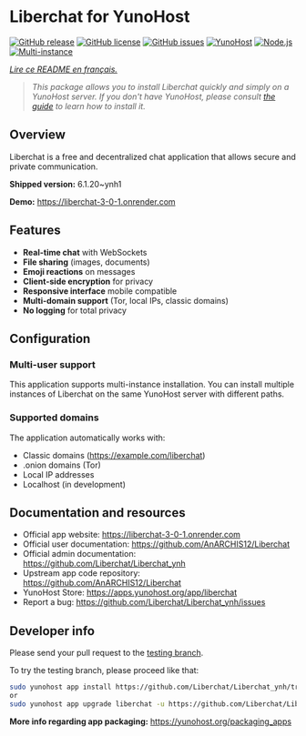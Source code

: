 # Liberchat for YunoHost

[![GitHub release](https://img.shields.io/github/v/release/Liberchat/liberchatserver_ynh?style=flat-square)](https://github.com/Liberchat/liberchatserver_ynh/releases)
[![GitHub license](https://img.shields.io/github/license/Liberchat/liberchatserver_ynh?style=flat-square)](https://github.com/Liberchat/liberchatserver_ynh/blob/main/LICENSE)
[![GitHub issues](https://img.shields.io/github/issues/Liberchat/liberchatserver_ynh?style=flat-square)](https://github.com/Liberchat/liberchatserver_ynh/issues)
[![YunoHost](https://img.shields.io/badge/YunoHost-11.2%2B-blue?style=flat-square)](https://yunohost.org)
[![Node.js](https://img.shields.io/badge/Node.js-18%2B-green?style=flat-square)](https://nodejs.org)
[![Multi-instance](https://img.shields.io/badge/Multi--instance-✓-success?style=flat-square)](https://github.com/Liberchat/liberchatserver_ynh)

*[Lire ce README en français.](./README_yunohost.md)*

> *This package allows you to install Liberchat quickly and simply on a YunoHost server.*
> *If you don't have YunoHost, please consult [the guide](https://yunohost.org/install) to learn how to install it.*

## Overview

Liberchat is a free and decentralized chat application that allows secure and private communication.

**Shipped version:** 6.1.20~ynh1

**Demo:** https://liberchat-3-0-1.onrender.com

## Features

- **Real-time chat** with WebSockets
- **File sharing** (images, documents)
- **Emoji reactions** on messages
- **Client-side encryption** for privacy
- **Responsive interface** mobile compatible
- **Multi-domain support** (Tor, local IPs, classic domains)
- **No logging** for total privacy



## Configuration

### Multi-user support

This application supports multi-instance installation. You can install multiple instances of Liberchat on the same YunoHost server with different paths.

### Supported domains

The application automatically works with:
- Classic domains (https://example.com/liberchat)
- .onion domains (Tor)
- Local IP addresses
- Localhost (in development)

## Documentation and resources

- Official app website: <https://liberchat-3-0-1.onrender.com>
- Official user documentation: <https://github.com/AnARCHIS12/Liberchat>
- Official admin documentation: <https://github.com/Liberchat/Liberchat_ynh>
- Upstream app code repository: <https://github.com/AnARCHIS12/Liberchat>
- YunoHost Store: <https://apps.yunohost.org/app/liberchat>
- Report a bug: <https://github.com/Liberchat/Liberchat_ynh/issues>

## Developer info

Please send your pull request to the [testing branch](https://github.com/Liberchat/Liberchat_ynh/tree/testing).

To try the testing branch, please proceed like that:

```bash
sudo yunohost app install https://github.com/Liberchat/Liberchat_ynh/tree/testing --debug
or
sudo yunohost app upgrade liberchat -u https://github.com/Liberchat/Liberchat_ynh/tree/testing --debug
```

**More info regarding app packaging:** <https://yunohost.org/packaging_apps>
